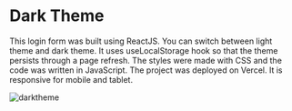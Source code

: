 # Dark Theme

This login form was built using ReactJS. You can switch between light theme and dark theme. It uses useLocalStorage hook so that the theme persists through a page refresh. The styles were made with CSS and the code was written in JavaScript. The project was deployed on Vercel. It is responsive for mobile and tablet.

![darktheme](https://user-images.githubusercontent.com/71913145/229348306-e44a0ae7-eec6-4bfd-b887-da05381d3826.png)
